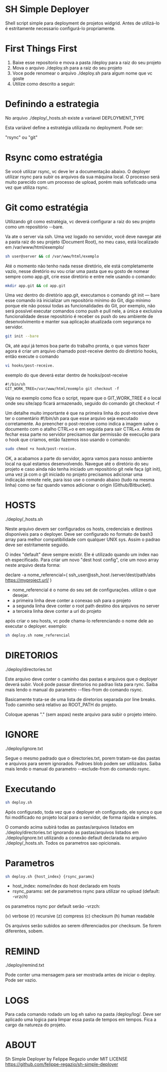 # SH Simple Deployer

Shell script simple para deployment de projetos widgrid.
Antes de utilizá-lo é estritamente necessario configurá-lo propriamente.

# First Things First

1. Baixe esse repositorio e mova a pasta /deploy para a raiz do seu projeto
2. Mova o arquivo ./deploy.sh para a raiz do seu projeto
3. Voce pode renomear o arquivo ./deploy.sh para algum nome que vc goste
4. Utilize como descrito a seguir:

# Definindo a estrategia

No arquivo ./deploy/\_hosts.sh existe a variavel DEPLOYMENT_TYPE

Esta variável define a estratégia utilizada no deployment. Pode ser:

"rsync" ou "git"

# Rsync como estratégia

Se você utilizar rsync, vc deve ler a documentação abaixo. O deployer utilizar
rsync para subir os arquivos da sua máquina local. O processo será muito parecido
com um processo de upload, porém mais sofisticado uma vez que utiliza rsync.

# Git como estratégia

Utilizando git como estratégia, vc deverá configurar a raiz do seu projeto como
um repositório --bare.

Va ate o server via ssh. Uma vez logado no servidor, você deve navegar até a pasta raiz do seu projeto (Document Root), 
no meu caso, está localizado em /var/www/html/exemplo/

```bash
sh user@server && cd /var/www/html/exemplo
```

Até o momento não tenho nada nesse diretório, ele está completamente vazio, nesse diretório eu vou criar uma pasta que eu gosto de nomear sempre como app.git, crie esse diretório e entre nele usando o comando:

```bash
mkdir app.git && cd app.git
```

Uma vez dentro do diretório app.git, executamos o comando git init — bare esse comando irá inicializar um repositório mínimo do Git, digo mínimo porque ele não possui todas as funcionalidades do Git, por exemplo, não será possível executar comandos como push e pull nele, a única e exclusiva funcionalidade desse repositório é receber os push do seu ambiente de desenvolvimento e manter sua aplicação atualizada com segurança no servidor.

```bash
git init --bare
```

Ok, até aqui já temos boa parte do trabalho pronta, o que vamos fazer agora é criar um arquivo chamado post-receive dentro do diretório hooks, então execute o comando 

```bash
vi hooks/post-receive.
```

exemplo do que deverá estar dentro de hooks/post-receive

```
#!/bin/sh
GIT_WORK_TREE=/var/www/html/exemplo git checkout -f
```

Veja no exemplo como fica o script, repare que o GIT_WORK_TREE é o local onde seu site/app ficará armazenado, seguido do comando git checkout -f

Um detalhe muito importante é que na primeira linha do post-receive deve ter o comentário #!/bin/sh para que esse arquivo seja executado corretamente. Ao preencher o post-receive como indica a imagem salve o documento com o atalho CTRL+o e em seguida para sair CTRL+x.
Antes de fechar essa parte no servidor precisamos dar permissão de execução para o hook que criamos, então fazemos isso usando o comando:

```bash
sudo chmod +x hook/post-receive.
```

OK, a acabamos a parte do servidor, agora vamos para nosso ambiente local na qual estamos desenvolvendo. Navegue até o diretório do seu projeto e caso ainda não tenha iniciado um repositório git nele faça (git init), uma vez já com o git iniciado no projeto precisamos adicionar uma indicação remote nele, para isso use o comando abaixo (tudo na mesma linha) como se faz quando vamos adicionar o origin (Github/Bitbucket).

# HOSTS

./deploy/\_hosts.sh

Neste arquivo devem ser configurados os hosts, credenciais e destinos
disponíveis para o deployer. Deve ser configurado no formato de bash3 array
para melhor compatibilidade com qualquer UNIX sys. Assim o padrao deve ser estritamente
seguido. 

O index "default" deve sempre existir. Ele é utilizado quando um index nao eh especificado.
Para criar um novo "dest host config", crie um novo array neste arquivo desta forma:


declare -a nome_referencial=(
	ssh_user@ssh_host
	/server/dest/path/abs
	https://myproject.url/
)

* nome_referencial é o nome do seu set de configurações. utilize o que desejar.
* a primeira linha deve conter a conexao ssh para o projeto
* a segunda linha deve conter o root path destino dos arquivos no server
* a terceira linha deve conter a url do projeto

após criar o seu hosts, vc pode chama-lo referenciando o nome dele ao executar o deployer.
exemplo: 

```bash
sh deploy.sh nome_referencial
```

# DIRETORIOS

./deploy/directories.txt

Este arquivo deve conter o caminho das pastas e arquivos que o deployer deverá subir.
Você pode passar diretorios no padrao lista para rync. Saiba mais lendo o manual
do parametro --files-from do comando rsync.

Basicamente trata-se de uma lista de diretorios separada por line breaks.
Todo caminho será relativo ao ROOT_PATH do projeto.

Coloque apenas "." (sem aspas) neste arquivo para subir o projeto inteiro.

# IGNORE

./deploy/ignore.txt

Segue o mesmo padrado que o directories.txt, porem tratam-se das pastas e arquivos
para serem ignorados. Padroes blob podem ser utilizados. Saiba mais lendo o manual
do parametro --exclude-from do comando rsync.

# Executando

```bash
sh deploy.sh
```

Após configurado, toda vez que o deployer eh configurado, ele synca o que foi modificado
no projeto local para o servidor, de forma rápida e simples.

O comando acima subirá todas as pastas/arquivos listados em ./deploy/directories.txt
ignorando as pastas/arquivos listados em ./deploy/ignore.txt utilizando a conexão
default declarada no arquivo ./deploy/\_hosts.sh. Todos os parametros sao opicionais.

# Parametros

```bash
sh deploy.sh {host_index} {rsync_params}
```

* host_index:   nome/index do host declarado em hosts
* rsync_params: set de parametros rsync para utilizar no upload (default: -vrzch)

os parametros rsync por default serão -vrzch:

(v) verbose 
(r) recursive
(z) compress 
(c) checksum 
(h) human readable

Os arquivos serão subidos ao serem diferenciados por checksum. Se forem diferentes, sobem.

# REMIND

./deploy/remind.txt

Pode conter uma mensagem para ser mostrada antes de iniciar o deploy. Pode ser vazio.

# LOGS

Para cada comando rodado um log eh salvo na pasta /deploy/log/. Deve ser aplicado uma
logica para limpar essa pasta de tempos em tempos. Fica a cargo da natureza do projeto.

# ABOUT

Sh Simple Deployer by Felippe Regazio under MIT LICENSE
https://github.com/felippe-regazio/sh-simple-deployer